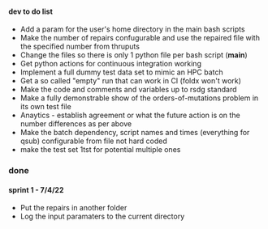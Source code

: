 #### dev to do list
- Add a param for the user's home directory in the main bash scripts
- Make the number of repairs confugurable and use the repaired file with the specified number from thruputs
- Change the files so there is only 1 python file per bash script (__main__)
- Get python actions for continuous integration working
- Implement a full dummy test data set to mimic an HPC batch
- Get a so called "empty" run that can work in CI (foldx won't work)
- Make the code and comments and variables up to rsdg standard
- Make a fully demonstrable show of the orders-of-mutations problem in its own test file
- Anaytics - establish agreement or what the future action is on the number differences as per above
- Make the batch dependency, script names and times (everything for qsub) configurable from file not hard coded
- make the test set 1tst for potential multiple ones

### done
#### sprint 1 - 7/4/22
- Put the repairs in another folder
- Log the input paramaters to the current directory
